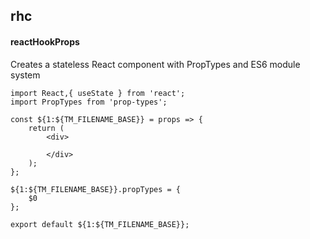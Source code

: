 ## rhc
#### reactHookProps
Creates a stateless React component with PropTypes and ES6 module system
```
import React,{ useState } from 'react';
import PropTypes from 'prop-types';

const ${1:${TM_FILENAME_BASE}} = props => {
	return (
		<div>
			
		</div>
	);
};

${1:${TM_FILENAME_BASE}}.propTypes = {
	$0
};

export default ${1:${TM_FILENAME_BASE}};
```
